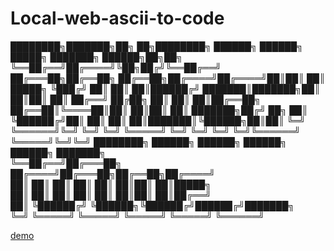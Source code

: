 # Local-web-ascii-to-code

████████╗███████╗██╗  ██╗████████╗     ██████╗ ██████╗      █████╗ ███████╗ ██████╗██╗██╗
╚══██╔══╝██╔════╝╚██╗██╔╝╚══██╔══╝    ██╔═══██╗██╔══██╗    ██╔══██╗██╔════╝██╔════╝██║██║
   ██║   █████╗   ╚███╔╝    ██║       ██║   ██║██████╔╝    ███████║███████╗██║     ██║██║
   ██║   ██╔══╝   ██╔██╗    ██║       ██║   ██║██╔══██╗    ██╔══██║╚════██║██║     ██║██║
   ██║   ███████╗██╔╝ ██╗   ██║       ╚██████╔╝██║  ██║    ██║  ██║███████║╚██████╗██║██║
   ╚═╝   ╚══════╝╚═╝  ╚═╝   ╚═╝        ╚═════╝ ╚═╝  ╚═╝    ╚═╝  ╚═╝╚══════╝ ╚═════╝╚═╝╚═╝
                  ████████╗ ██████╗      ██████╗ ██████╗ ██████╗ ███████╗                                  
                  ╚══██╔══╝██╔═══██╗    ██╔════╝██╔═══██╗██╔══██╗██╔════╝                                  
                     ██║   ██║   ██║    ██║     ██║   ██║██║  ██║█████╗                                    
                     ██║   ██║   ██║    ██║     ██║   ██║██║  ██║██╔══╝                                    
                     ██║   ╚██████╔╝    ╚██████╗╚██████╔╝██████╔╝███████╗                                  
                     ╚═╝    ╚═════╝      ╚═════╝ ╚═════╝ ╚═════╝ ╚══════╝                                  
                                                                                          

[demo](https://0xravy.github.io/Local-web-ascii-to-code/)
